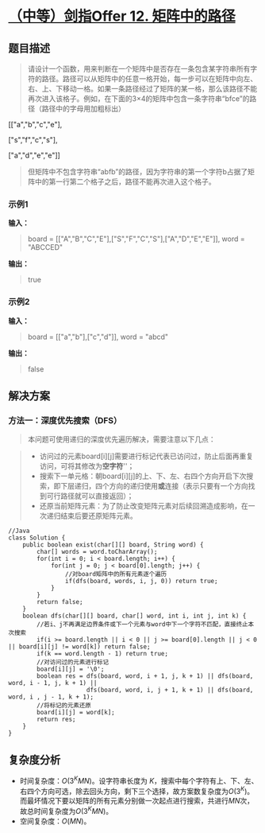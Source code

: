 # [（中等）剑指Offer 12. 矩阵中的路径](https://leetcode-cn.com/problems/ju-zhen-zhong-de-lu-jing-lcof/)
## **题目描述**
>请设计一个函数，用来判断在一个矩阵中是否存在一条包含某字符串所有字符的路径。路径可以从矩阵中的任意一格开始，每一步可以在矩阵中向左、右、上、下移动一格。如果一条路径经过了矩阵的某一格，那么该路径不能再次进入该格子。例如，在下面的3×4的矩阵中包含一条字符串“bfce”的路径（路径中的字母用加粗标出）

[["a","b","c","e"],

["s","f","c","s"],

["a","d","e","e"]]

>但矩阵中不包含字符串“abfb”的路径，因为字符串的第一个字符b占据了矩阵中的第一行第二个格子之后，路径不能再次进入这个格子。


### **示例1**
**输入：**
>board = [["A","B","C","E"],["S","F","C","S"],["A","D","E","E"]], word = "ABCCED"

**输出：**
>true

### **示例2**
**输入：**
>board = [["a","b"],["c","d"]], word = "abcd"

**输出：**
>false

## **解决方案**
### **方法一：深度优先搜索（DFS）**
>本问题可使用递归的深度优先遍历解决，需要注意以下几点：

>- 访问过的元素board[i][j]需要进行标记代表已访问过，防止后面再重复访问，可将其修改为**空字符**''；
>- 搜索下一单元格：朝board[i][j]的上、下、左、右四个方向开启下次搜索，即下层递归，四个方向的递归使用**或**连接（表示只要有一个方向找到可行路径就可以直接返回）；
>- 还原当前矩阵元素：为了防止改变矩阵元素对后续回溯造成影响，在一次递归结束后要还原矩阵元素。

```
//Java
class Solution {
    public boolean exist(char[][] board, String word) {
        char[] words = word.toCharArray();
        for(int i = 0; i < board.length; i++) {
            for(int j = 0; j < board[0].length; j++) {
                //对board矩阵中的所有元素逐个遍历
                if(dfs(board, words, i, j, 0)) return true;
            }
        }
        return false;
    }
    boolean dfs(char[][] board, char[] word, int i, int j, int k) {
        //若i、j不再满足边界条件或下一个元素与word中下一个字符不匹配，直接终止本次搜索
        if(i >= board.length || i < 0 || j >= board[0].length || j < 0 || board[i][j] != word[k]) return false;
        if(k == word.length - 1) return true;
        //对访问过的元素进行标记
        board[i][j] = '\0';
        boolean res = dfs(board, word, i + 1, j, k + 1) || dfs(board, word, i - 1, j, k + 1) || 
                      dfs(board, word, i, j + 1, k + 1) || dfs(board, word, i , j - 1, k + 1);
        //将标记的元素还原
        board[i][j] = word[k];
        return res;
    }
}

```
## **复杂度分析**
- 时间复杂度：*O*(3<sup>*K*</sup>*MN*)。设字符串长度为 *K*，搜索中每个字符有上、下、左、右四个方向可选，除去回头方向，剩下三个选择，故方案数复杂度为*O*(3<sup>*K*</sup>)。而最坏情况下要以矩阵的所有元素分别做一次起点进行搜索，共进行*MN*次，故总时间复杂度为*O*(3<sup>*K*</sup>*MN*)。
- 空间复杂度：*O*(*MN*)。

